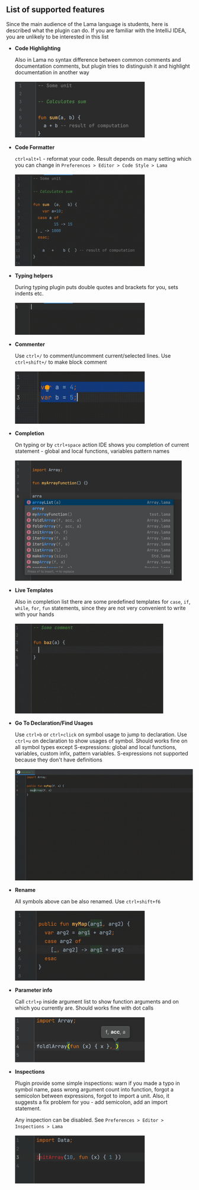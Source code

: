 ## List of supported features

Since the main audience of the Lama language is students, here is described what the plugin can do. If you are familiar
with the IntelliJ IDEA, you are unlikely to be interested in this list

- **Code Highlighting**

  Also in Lama no syntax difference between common comments and documentation comments, but plugin tries to distinguish
  it and highlight documentation in another way
  <br/><br/>
  ![](img/highlight.png)

- **Code Formatter**

  `ctrl+alt+l` - reformat your code. Result depends on many setting which you can change
  in `Preferences > Editor > Code Style > Lama`
  <br/><br/>
  ![](img/reformat.gif)

- **Typing helpers**

  During typing plugin puts double quotes and brackets for you, sets indents etc.
  <br/><br/>
  ![](img/typing.gif)

- **Commenter**

  Use `ctrl+/` to comment/uncomment current/selected lines. Use `ctrl+shift+/` to make block comment
  <br/><br/>
  ![](img/commenter.gif)

- **Completion**

  On typing or by `ctrl+space` action IDE shows you completion of current statement - global and local functions,
  variables pattern names
  <br/><br/>
  ![](img/completion.png)

- **Live Templates**

  Also in completion list there are some predefined templates for `case`, `if`, `while`, `for`, `fun` statements, since
  they are not very convenient to write with your hands
  <br/><br/>
  ![](img/template.gif)

- **Go To Declaration/Find Usages**

  Use `ctrl+b` or `ctrl+click` on symbol usage to jump to declaration. Use `ctrl+u` on declaration to show usages of
  symbol. Should works fine on all symbol types except S-expressions: global and local functions, variables, custom
  infix, pattern variables. S-expressions not supported because they don't have definitions
  <br/><br/>
  ![](img/gtdu.gif)

- **Rename**

  All symbols above can be also renamed. Use `ctrl+shift+f6`
  <br/><br/>
  ![](img/rename.gif)

- **Parameter info**

  Call `ctrl+p` inside argument list to show function arguments and on which you currently are. Should works fine with
  dot calls
  <br/><br/>
  ![](img/paramInfo.png)

- **Inspections**

  Plugin provide some simple inspections: warn if you made a typo in symbol name, pass wrong argument count into
  function, forgot a semicolon between expressions, forgot to import a unit. Also, it suggests a fix problem for you -
  add semicolon, add an import statement.

  Any inspection can be disabled. See `Preferences > Editor > Inspections > Lama`
  <br/><br/>
  ![](img/inspections.gif)